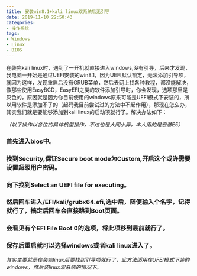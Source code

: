 ```yaml
---
title: 安装win8.1+kali linux双系统后无引导
date: 2019-11-10 22:50:43
categories: 
- 操作系统
tags: 
- Windows
- Linux
- BIOS
---
```

  
  在装完kali linux时，遇到了一开机就直接进入windows,没有引导，后来才发现，我电脑一开始是通过UEFI安装的win8.1，因为UEFI默认锁定，无法添加引导项，就因为这样，发现重启后没有GRUB菜单，然后去网上找各种教程，都没能解决，像那些使用EasyBCD，EasyEFI之类的软件添加引导时，你会发现，选项那里是灰色的，原因就是因为你目前使用的windows原来可能是UEFI模式下安装的，所以用软件是添加不了的（起码我目前尝试过的方法中不起作用），那现在怎么办，其实我们就是要能够添加到kali linux的启动项就行了。解决办法如下：

*（以下操作以各位的具体机型操作，不过也是大同小异，本人用的是宏碁E5）* 

### 首先进入bios中。
### 找到Security,保证Secure boot mode为Custom,开启这个或许需要设置超级用户密码。     
### 向下找到Select an UEFI file for executing。
### 然后回车进入/EFI/kali/grubx64.efi,选中后，随便输入个名字，记得就行了，搞定后回车会直接跳到Boot页面。
### 会看见有个EFI File Boot 0的选项，将此项移到最前就行了。
### 保存后重启就可以选择windows或者kali linux进入了。    

_其实主要就是在装完linux后要找到引导项就行了，此方法适用在UFEI模式下装的windows，然后装linux双系统的情况下。_
